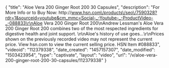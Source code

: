 {
    "title": "Aloe Vera 200 Ginger Root 200  30 Capsules",
    "description": "For More Info or to Buy Now: http:\/\/www.hsn.com\/products\/seo\/7590328?rdr=1&sourceid=youtube&cm_mmc=Social-_-Youtube-_-ProductVideo-_-088833\r\nAloe Vera 200 Ginger Root 200\nAndrew Lessman's Aloe Vera 200 Ginger Root 200 combines two of the most respected ingredients for digestive health and joint support. \n\nAloe's history of use goes...\r\nPrices shown on the previously recorded video may not represent the current price.  View hsn.com to view the current selling price. HSN Item #088833",
    "videoid": "112379338",
    "date_created": "1457157307",
    "date_modified": "1503423954",
    "type": "captivate",
    "layout": "video",
    "url": "\/v\/aloe-vera-200-ginger-root-200-30-capsules\/112379338"
}